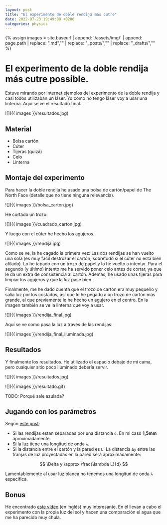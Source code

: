 ```yaml
---
layout: post
title: "El experimento de doble rendija más cutre"
date: 2022-07-23 19:49:00 +0200
categories: physics
---
```


{% assign images = site.baseurl | append: '/assets/img/' | append: page.path | replace: ".md","" | replace: "_posts/","" | replace: "_drafts/","" %}

# El experimento de la doble rendija más cutre possible.

Estuve mirando por internet ejemplos del experimento de la doble rendija y casi todos utilizaban un láser. Yo como no tengo láser voy a usar una linterna. Aquí se ve el resultado final.

![]({{ images }}/resultados.jpg)

## Material

- Bolsa cartón
- Cúter
- Tijeras (quizá)
- Celo
- Linterna

## Montaje del experimento

Para hacer la doble rendija he usado una bolsa de cartón/papel de The North Face (detalle que no tiene ninguna relevancia).

![]({{ images }}/bolsa_carton.jpg)

He cortado un trozo:

![]({{ images }}/cuadrado_carton.jpg)

Y luego con el cúter he hecho los agujeros.

![]({{ images }}/rendija.jpg)

Como se ve, la he cagado la primera vez: Las dos rendijas se han vuelto una sola (es muy fácil destrozar el cartón, sobretodo si el cúter no está bien afilado). Lo he tapado con un trozo de papel y lo he vuelto a intentar. Para el segundo (y último) intento me ha servido poner celo antes de cortar, ya que le da un extra de consistencia al cartón. Además, he usado unas tijeras para limpiar los agujeros y que la luz pase bien.

Finalmente, me he dado cuenta que el trozo de cartón era muy pequeño y salia luz por los costados, así que lo he pegado a un trozo de cartón más grande, al que previamente le he hecho un agujero en el centro. En la imagen también se ve la linterna que voy a usar.

![]({{ images }}/rendija_final.jpg)

Aquí se ve como pasa la luz a través de las rendijas:

![]({{ images }}/rendija_final_iluminada.jpg)

## Resultados

Y finalmente los resultados. He utilizado el espacio debajo de mi cama, pero cualquier sitio poco iluminado debería servir.

![]({{ images }}/resultados.jpg)

![]({{ images }}/resultado.gif)

TODO: Porqué sale azulada?

## Jugando con los parámetros
Según [este post](https://physics.stackexchange.com/questions/54052/is-it-possible-to-reproduce-double-slit-experiment-by-myself-at-home):
* Si las rendijas estan separadas por una distancia `d`. En mi caso **1,5mm** aproximadamente.
* Si la luz tiene una longitud de onda `λ`.
* Si la distancia entre el cartón y la pared es `L`.
La distancia `Δy` entre las franjas de luz proyectadas en la pared será aproximádamente:

$$ \Delta y \approx \frac{\lambda L}{d} $$

Lamentablemente al usar luz blanca no tenemos una longitud de onda `λ` especifica.



## Bonus

He encontrado [este vídeo](https://www.youtube.com/watch?v=Iuv6hY6zsd0) (en inglés) muy interesante. En él llevan a cabo el experimento con la propia luz del sol y hacen una comparación el agua que me ha parecido muy chula.



